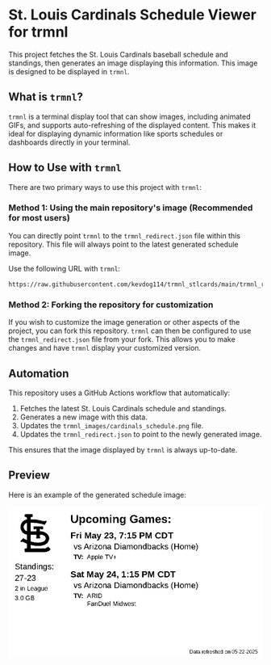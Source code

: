 # St. Louis Cardinals Schedule Viewer for trmnl

This project fetches the St. Louis Cardinals baseball schedule and standings, then generates an image displaying this information. This image is designed to be displayed in `trmnl`.

## What is `trmnl`?

`trmnl` is a terminal display tool that can show images, including animated GIFs, and supports auto-refreshing of the displayed content. This makes it ideal for displaying dynamic information like sports schedules or dashboards directly in your terminal.

## How to Use with `trmnl`

There are two primary ways to use this project with `trmnl`:

### Method 1: Using the main repository's image (Recommended for most users)

You can directly point `trmnl` to the `trmnl_redirect.json` file within this repository. This file will always point to the latest generated schedule image.

Use the following URL with `trmnl`:

```
https://raw.githubusercontent.com/kevdog114/trmnl_stlcards/main/trmnl_redirect.json
```

### Method 2: Forking the repository for customization

If you wish to customize the image generation or other aspects of the project, you can fork this repository. `trmnl` can then be configured to use the `trmnl_redirect.json` file from your fork. This allows you to make changes and have `trmnl` display your customized version.

## Automation

This repository uses a GitHub Actions workflow that automatically:
1. Fetches the latest St. Louis Cardinals schedule and standings.
2. Generates a new image with this data.
3. Updates the `trmnl_images/cardinals_schedule.png` file.
4. Updates the `trmnl_redirect.json` to point to the newly generated image.

This ensures that the image displayed by `trmnl` is always up-to-date.

## Preview

Here is an example of the generated schedule image:

![St. Louis Cardinals Schedule](trmnl_images/cardinals_schedule.png)
